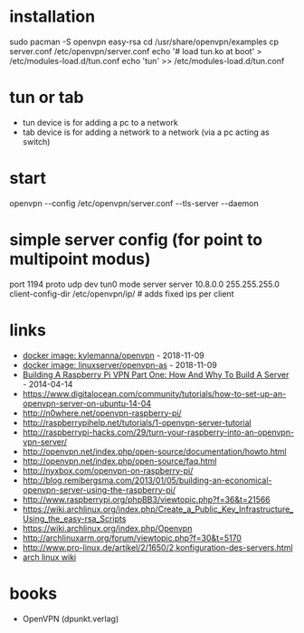 # installation

sudo pacman -S openvpn easy-rsa
cd /usr/share/openvpn/examples
cp server.conf /etc/openvpn/server.conf
echo '# load tun.ko at boot' > /etc/modules-load.d/tun.conf
echo 'tun' >> /etc/modules-load.d/tun.conf

# tun or tab

* tun device is for adding a pc to a network
* tab device is for adding a network to a network (via a pc acting as switch)

# start

openvpn --config /etc/openvpn/server.conf --tls-server --daemon

# simple server config (for point to multipoint modus)

port 1194
proto udp
dev tun0
mode server
server 10.8.0.0 255.255.255.0
client-config-dir /etc/openvpn/ip/ # adds fixed ips per client

# links

* [docker image: kylemanna/openvpn](https://hub.docker.com/r/kylemanna/openvpn/) - 2018-11-09
* [docker image: linuxserver/openvpn-as](https://hub.docker.com/r/linuxserver/openvpn-as/) - 2018-11-09
* [Building A Raspberry Pi VPN Part One: How And Why To Build A Server](https://readwrite.com/2014/04/10/raspberry-pi-vpn-tutorial-server-secure-web-browsing/) - 2014-04-14
* https://www.digitalocean.com/community/tutorials/how-to-set-up-an-openvpn-server-on-ubuntu-14-04
* http://n0where.net/openvpn-raspberry-pi/
* http://raspberrypihelp.net/tutorials/1-openvpn-server-tutorial
* http://raspberrypi-hacks.com/29/turn-your-raspberry-into-an-openvpn-vpn-server/
* http://openvpn.net/index.php/open-source/documentation/howto.html
* http://openvpn.net/index.php/open-source/faq.html
* http://nyxbox.com/openvpn-on-raspberry-pi/
* http://blog.remibergsma.com/2013/01/05/building-an-economical-openvpn-server-using-the-raspberry-pi/
* http://www.raspberrypi.org/phpBB3/viewtopic.php?f=36&t=21566
* https://wiki.archlinux.org/index.php/Create_a_Public_Key_Infrastructure_Using_the_easy-rsa_Scripts
* https://wiki.archlinux.org/index.php/Openvpn
* http://archlinuxarm.org/forum/viewtopic.php?f=30&t=5170
* http://www.pro-linux.de/artikel/2/1650/2,konfiguration-des-servers.html
* [arch linux wiki](https://wiki.archlinux.de/title/OpenVPN)

# books

* OpenVPN (dpunkt.verlag)
